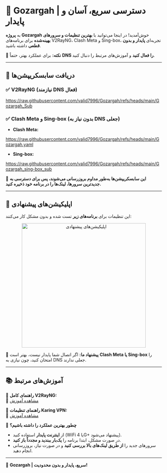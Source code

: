 # 🚀 Gozargah | دسترسی سریع، آسان و پایدار  

به **پروژه Gozargah** خوش‌آمدید! در اینجا می‌توانید با **بهترین تنظیمات و سرورهای بهینه‌شده** برای برنامه‌های V2RayNG، Clash Meta و Sing-box، تجربه‌ای **پایدار و بدون قطعی** داشته باشید.  

📢 **نکته:** برای عملکرد بهتر، حتماً **DNS را فعال کنید** و آموزش‌های مرتبط را دنبال کنید.  

---

## 🔗 **دریافت سابسکریپشن‌ها**  

### ✅ **V2RayNG (نیازمند DNS فعال)**

https://raw.githubusercontent.com/valid7996/Gozargah/refs/heads/main/Gozargah_Sub

### ✅ **Clash Meta و Sing-box (بدون نیاز به DNS جعلی)**  
- **Clash Meta:**

https://raw.githubusercontent.com/valid7996/Gozargah/refs/heads/main/Gozargah.yaml

- **Sing-box:**

https://raw.githubusercontent.com/valid7996/Gozargah/refs/heads/main/Gozargah_sing-box_sub

📌 **این سابسکریپشن‌ها به‌طور مداوم بروزرسانی می‌شوند، پس برای دسترسی به جدیدترین سرورها، لینک‌ها را در برنامه خود ذخیره کنید.**  

---

## 📲 اپلیکیشن‌های پیشنهادی  

این تنظیمات برای **برنامه‌های زیر** تست شده و بدون مشکل کار می‌کنند:  

<p align="center">
<img src="https://github.com/valid7996/Gozargah/blob/main/images/InShot_20250102_164231014.jpg" alt="اپلیکیشن‌های پیشنهادی" width="400">
</p>

📢 **پیشنهاد ما:** اگر اتصال شما پایدار نیست، بهتر است **Clash Meta یا Sing-box** را امتحان کنید، چون نیازی به DNS جعلی ندارند.  

---

## 📚 آموزش‌های مرتبط  

📌 **راهنمای کامل V2RayNG:**  
🔗 [مشاهده آموزش](https://github.com/valid7996/Gozargah/tree/main/Education/V2RayNg)  

📌 **راهنمای تنظیمات Karing VPN:**  
🔗 [مشاهده آموزش](https://github.com/valid7996/Gozargah/tree/main/Education/Karingvpn)  

📌 **چطور بهترین عملکرد را داشته باشیم؟**  
- از **اینترنت پایدار** استفاده کنید (WiFi یا 4G+ پیشنهاد می‌شود).  
- در صورت مشکل، ابتدا برنامه را **یک‌بار ببندید و مجدداً باز کنید**.  
- سرورهای جدید را **از طریق لینک‌های بالا بررسی کنید** و در صورت نیاز، بروزرسانی انجام دهید.  

---

🚀 **Gozargah | سریع، پایدار و بدون محدودیت!**


